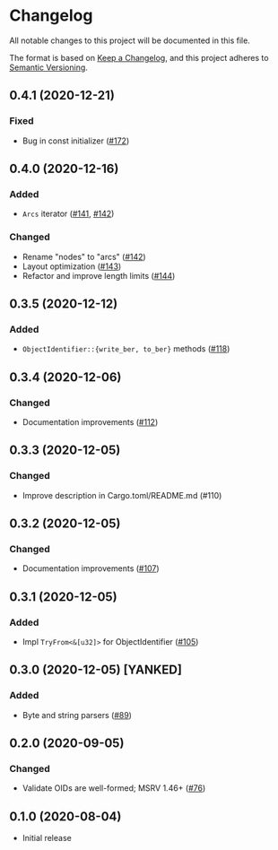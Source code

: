 # Changelog
All notable changes to this project will be documented in this file.

The format is based on [Keep a Changelog](https://keepachangelog.com/en/1.0.0/),
and this project adheres to [Semantic Versioning](https://semver.org/spec/v2.0.0.html).

## 0.4.1 (2020-12-21)
### Fixed
- Bug in const initializer ([#172])

[#172]: https://github.com/RustCrypto/utils/pull/172

## 0.4.0 (2020-12-16)
### Added
- `Arcs` iterator ([#141], [#142])

### Changed
- Rename "nodes" to "arcs" ([#142])
- Layout optimization ([#143])
- Refactor and improve length limits ([#144])

[#144]: https://github.com/RustCrypto/utils/pull/144
[#143]: https://github.com/RustCrypto/utils/pull/143
[#142]: https://github.com/RustCrypto/utils/pull/142
[#141]: https://github.com/RustCrypto/utils/pull/141

## 0.3.5 (2020-12-12)
### Added
- `ObjectIdentifier::{write_ber, to_ber}` methods ([#118])

[#118]: https://github.com/RustCrypto/utils/pull/118

## 0.3.4 (2020-12-06)
### Changed
- Documentation improvements ([#112])

[#112]: https://github.com/RustCrypto/utils/pull/110

## 0.3.3 (2020-12-05)
### Changed
- Improve description in Cargo.toml/README.md (#110)

[#110]: https://github.com/RustCrypto/utils/pull/110

## 0.3.2 (2020-12-05)
### Changed
- Documentation improvements ([#107])

[#107]: https://github.com/RustCrypto/utils/pull/107

## 0.3.1 (2020-12-05)
### Added
- Impl `TryFrom<&[u32]>` for ObjectIdentifier ([#105])

[#105]: https://github.com/RustCrypto/utils/pull/105

## 0.3.0 (2020-12-05) [YANKED]
### Added
- Byte and string parsers ([#89])

[#89]: https://github.com/RustCrypto/utils/pull/89

## 0.2.0 (2020-09-05)
### Changed
- Validate OIDs are well-formed; MSRV 1.46+ ([#76])

[#76]: https://github.com/RustCrypto/utils/pull/76

## 0.1.0 (2020-08-04)
- Initial release
